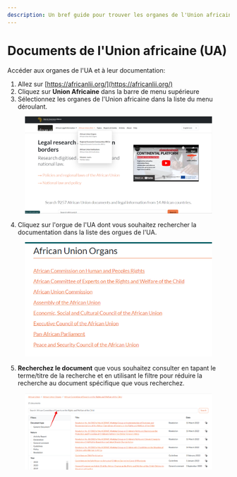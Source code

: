 ```yaml
---
description: Un bref guide pour trouver les organes de l'Union africaine et les documents.
---
```


# Documents de l'Union africaine (UA)

Accéder aux organes de l'UA et à leur documentation:

1. Allez sur [https://africanlii.org/](https://africanlii.org/)
2. Cliquez sur **Union Africaine** dans la barre de menu supérieure
3. Sélectionnez les organes de l'Union africaine dans la liste du menu déroulant.

<div align="left"><figure><img src=".gitbook/assets/AU organs.png" alt="" width="563"><figcaption></figcaption></figure></div>

4. Cliquez sur l'orgue de l'UA dont vous souhaitez rechercher la documentation dans la liste des orgues de l'UA.

<div align="left"><figure><img src=".gitbook/assets/Organs list.png" alt="" width="482"><figcaption></figcaption></figure></div>

5. **Recherchez le document** que vous souhaitez consulter en tapant le terme/titre de la recherche et en utilisant le filtre pour réduire la recherche au document spécifique que vous recherchez.

<div align="left"><figure><img src=".gitbook/assets/search au organs.png" alt="" width="563"><figcaption></figcaption></figure></div>
